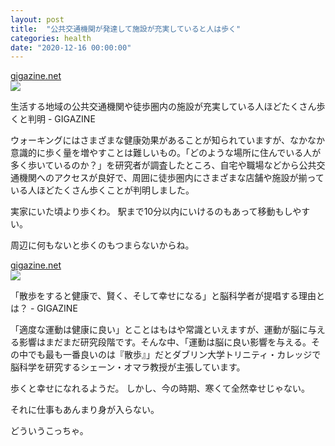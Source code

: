 ```yaml
---
layout: post
title:  "公共交通機関が発達して施設が充実していると人は歩く"
categories: health
date: "2020-12-16 00:00:00"
---
```



<div class="card">
  <a href="https://gigazine.net/news/20191110-public-transport-walking-more/"></a>
  <div class="card__header">
    <a href="https://gigazine.net/news/20191110-public-transport-walking-more/">gigazine.net</a>
  </div>
  <div class="card__image">
    <img src="https://i.gzn.jp/img/2019/11/10/public-transport-walking-more/00_m.jpg">
  </div>
  <div class="card__title">
    <p>生活する地域の公共交通機関や徒歩圏内の施設が充実している人ほどたくさん歩くと判明 - GIGAZINE</p>
  </div>
  <div class="card__description">
    <p>ウォーキングにはさまざまな健康効果があることが知られていますが、なかなか意識的に歩く量を増やすことは難しいもの。「どのような場所に住んでいる人が多く歩いているのか？」を研究者が調査したところ、自宅や職場などから公共交通機関へのアクセスが良好で、周囲に徒歩圏内にさまざまな店舗や施設が揃っている人ほどたくさん歩くことが判明しました。</p>
  </div>
</div>


実家にいた頃より歩くわ。
駅まで10分以内にいけるのもあって移動もしやすい。

周辺に何もないと歩くのもつまらないからね。


<div class="card">
  <a href="https://gigazine.net/news/20190729-walking-cognitive-superpower/"></a>
  <div class="card__header">
    <a href="https://gigazine.net/news/20190729-walking-cognitive-superpower/">gigazine.net</a>
  </div>
  <div class="card__image">
    <img src="https://i.gzn.jp/img/2019/07/29/walking-cognitive-superpower/00.jpg">
  </div>
  <div class="card__title">
    <p>「散歩をすると健康で、賢く、そして幸せになる」と脳科学者が提唱する理由とは？ - GIGAZINE</p>
  </div>
  <div class="card__description">
    <p>「適度な運動は健康に良い」とことはもはや常識といえますが、運動が脳に与える影響はまだまだ研究段階です。そんな中、「運動は脳に良い影響を与える。その中でも最も一番良いのは『散歩』」だとダブリン大学トリニティ・カレッジで脳科学を研究するシェーン・オマラ教授が主張しています。</p>
  </div>
</div>


歩くと幸せになれるようだ。
しかし、今の時期、寒くて全然幸せじゃない。

それに仕事もあんまり身が入らない。

どういうこっちゃ。
